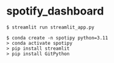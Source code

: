 # spotify_dashboard
```shell
$ streamlit run streamlit_app.py
```

``` shell
$ conda create -n spotipy python=3.11
> conda activate spotipy
> pip install streamlit
> pip install GitPython
```